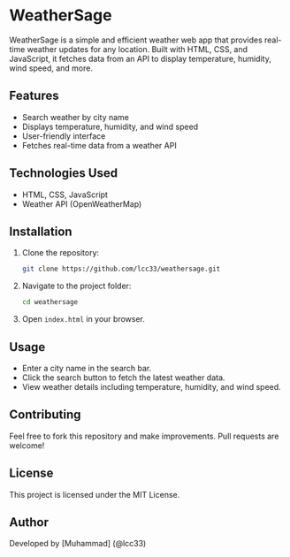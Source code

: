 # WeatherSage

WeatherSage is a simple and efficient weather web app that provides real-time weather updates for any location. Built with HTML, CSS, and JavaScript, it fetches data from an API to display temperature, humidity, wind speed, and more.

## Features
- Search weather by city name
- Displays temperature, humidity, and wind speed
- User-friendly interface
- Fetches real-time data from a weather API

## Technologies Used
- HTML, CSS, JavaScript
- Weather API (OpenWeatherMap)

## Installation
1. Clone the repository:
   ```bash
   git clone https://github.com/lcc33/weathersage.git
   ```
2. Navigate to the project folder:
   ```bash
   cd weathersage
   ```
3. Open `index.html` in your browser.

## Usage
- Enter a city name in the search bar.
- Click the search button to fetch the latest weather data.
- View weather details including temperature, humidity, and wind speed.

## Contributing
Feel free to fork this repository and make improvements. Pull requests are welcome!

## License
This project is licensed under the MIT License.

## Author
Developed by [Muhammad] (@lcc33)
